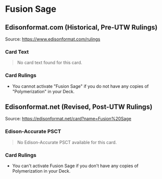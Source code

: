 # Fusion Sage

## Edisonformat.com (Historical, Pre-UTW Rulings)

Source: https://www.edisonformat.com/rulings

### Card Text

> No card text found for this card.

### Card Rulings

*   You cannot activate "Fusion Sage" if you do not have any copies of "Polymerization" in your Deck.

## Edisonformat.net (Revised, Post-UTW Rulings)

Source: https://edisonformat.net/card?name=Fusion%20Sage

### Edison-Accurate PSCT

> No Edison-Accurate PSCT available for this card.

### Card Rulings

*   You can't activate Fusion Sage if you don't have any copies of Polymerization in your Deck.
            